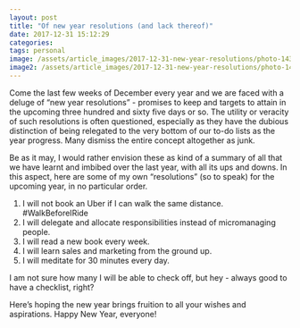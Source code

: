 ```yaml
---
layout: post
title: "Of new year resolutions (and lack thereof)"
date: 2017-12-31 15:12:29
categories:
tags: personal
image: /assets/article_images/2017-12-31-new-year-resolutions/photo-1435527173128-983b87201f4d-min.jpg
image2: /assets/article_images/2017-12-31-new-year-resolutions/photo-1435527173128-983b87201f4d-min.jpg
---
```

Come the last few weeks of December every year and we are faced with a deluge of “new year resolutions” - promises to keep and targets to attain in the upcoming three hundred and sixty five days or so. The utility or veracity of such resolutions is often questioned, especially as they have the dubious distinction of being relegated to the very bottom of our to-do lists as the year progress. Many dismiss the entire concept altogether as junk.

Be as it may, I would rather envision these as kind of a summary of all that we have learnt and imbibed over the last year, with all its ups and downs. In this aspect, here are some of my own “resolutions” (so to speak) for the upcoming year, in no particular order.

1. I will not book an Uber if I can walk the same distance. #WalkBeforeIRide
2. I will delegate and allocate responsibilities instead of micromanaging people.
3. I will read a new book every week.
4. I will learn sales and marketing from the ground up.
5. I will meditate for 30 minutes every day.

I am not sure how many I will be able to check off, but hey - always good to have a checklist, right?

Here’s hoping the new year brings fruition to all your wishes and aspirations. Happy New Year, everyone!
